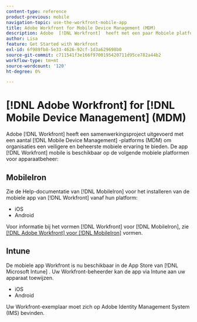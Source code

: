 ```yaml
---
content-type: reference
product-previous: mobile
navigation-topic: use-the-workfront-mobile-app
title: Adobe Workfront for Mobile Device Management (MDM)
description: Adobe  [!DNL Workfront]  heeft met een paar Mobiele platforms van het Beheer van het Apparaat (MDM) samengewerkt om organisaties een veiligere en gecontroleerde mobiele ervaring te verstrekken.
author: Lisa
feature: Get Started with Workfront
exl-id: 6f989fb8-5e33-4626-92cf-1d3a629698b0
source-git-commit: c711541f3e166f9700195420711d95ce782a44b2
workflow-type: tm+mt
source-wordcount: '120'
ht-degree: 0%

---
```


# [!DNL Adobe Workfront] for [!DNL Mobile Device Management] (MDM)

Adobe [!DNL Workfront] heeft een samenwerkingsproject uitgevoerd met een aantal [!DNL Mobile Device Management] -platforms (MDM) om organisaties een veiligere en beheerste mobiele ervaring te bieden. De app [!DNL Workfront] mobile is beschikbaar op de volgende mobiele platformen voor apparaatbeheer:

## MobileIron

Zie de Help-documentatie van [!DNL MobileIron] voor het installeren van de mobiele app van [!DNL Workfront] vanaf hun platform:

* iOS
* Android

Voor informatie bij het vormen [!DNL Workfront] voor [!DNL MobileIron], zie [&#x200B;  [!DNL Adobe Workfront]  voor  [!DNL MobileIron]](../../../workfront-basics/mobile-apps/using-the-workfront-mobile-app/wf-mobileiron-configs.md) vormen.

## Intune

De mobiele app Workfront is nu beschikbaar in de App Store van [!DNL Microsoft Intune] . Uw Workfront-beheerder kan de app via Intune aan uw apparaat toewijzen.

* iOS
* Android

Uw Workfront-exemplaar moet zich op Adobe Identity Management System (IMS) bevinden.